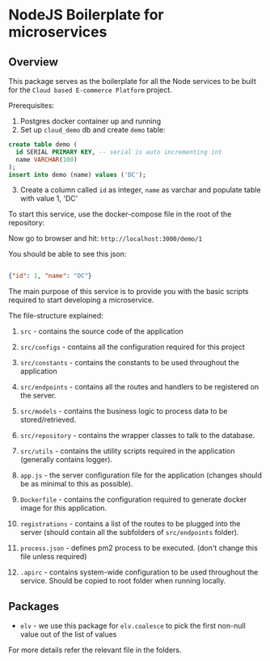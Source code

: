 NodeJS Boilerplate for microservices
====================================

## Overview

This package serves as the boilerplate for all the Node services to be built for the `Cloud based E-commerce Platform` project.

Prerequisites:

1. Postgres docker container up and running
2. Set up `cloud_demo` db and create `demo` table:

  ```sql
  create table demo (
    id SERIAL PRIMARY KEY, -- serial is auto incrementing int
    name VARCHAR(100)
  );
  insert into demo (name) values ('DC');
  ```
3. Create a column called `id` as integer, `name` as varchar and populate table with value 1, 'DC'

To start this service, use the docker-compose file in the root of the repository:

Now go to browser and hit: `http://localhost:3000/demo/1`

You should be able to see this json:

```json

{"id": 1, "name": "DC"}
```

The main purpose of this service is to provide you with the basic scripts required to start developing a microservice.

The file-structure explained:

1. `src` - contains the source code of the application

2. `src/configs` - contains all the configuration required for this project

3. `src/constants` - contains the constants to be used throughout the application

4. `src/endpoints` - contains all the routes and handlers to be registered on the server.

5. `src/models` - contains the business logic to process data to be stored/retrieved.

6. `src/repository` - contains the wrapper classes to talk to the database.

7. `src/utils` - contains the utility scripts required in the application (generally contains logger).

8. `app.js` -  the server configuration file for the application (changes should be as minimal to this as possible).

9. `Dockerfile` - contains the configuration required to generate docker image for this application.

10. `registrations` - contains a list of the routes to be plugged into the server (should contain all the subfolders of `src/endpoints` folder).

11. `process.json` - defines pm2 process to be executed. (don't change this file unless required)

12. `.apirc` - contains system-wide configuration to be used throughout the service. Should be copied to root folder when running locally.

## Packages

* `elv` - we use this package for `elv.coalesce` to pick the first non-null value out of the list of values

For more details refer the relevant file in the folders.

